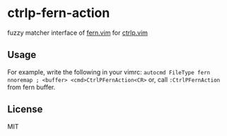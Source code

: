 # ctrlp-fern-action

fuzzy matcher interface of [fern.vim](https://github.com/lambdalisue/fern.vim) for [ctrlp.vim](https://github.com/ctrlpvim/ctrlp.vim)

## Usage

For example, write the following in your vimrc:
`autocmd FileType fern nnoremap ; <buffer> <cmd>CtrlPFernAction<CR>`
or, call `:CtrlPFernAction` from fern buffer.

## License

MIT

